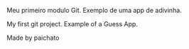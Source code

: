 Meu primeiro modulo Git.
Exemplo de uma app de adivinha.

My first git project.
Example of a Guess App.

Made by paichato